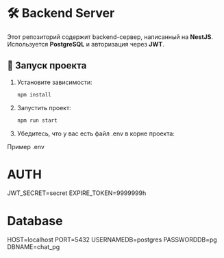 # 🛠 Backend Server

Этот репозиторий содержит backend-сервер, написанный на **NestJS**. Используется **PostgreSQL** и авторизация через **JWT**.

## 🚀 Запуск проекта

1. Установите зависимости:

   ```bash
   npm install

2. Запустить проект:

   ```bash
   npm run start

3.	Убедитесь, что у вас есть файл .env в корне проекта:

Пример .env

# AUTH
JWT_SECRET=secret
EXPIRE_TOKEN=9999999h

# Database
HOST=localhost
PORT=5432
USERNAMEDB=postgres
PASSWORDDB=pg
DBNAME=chat_pg